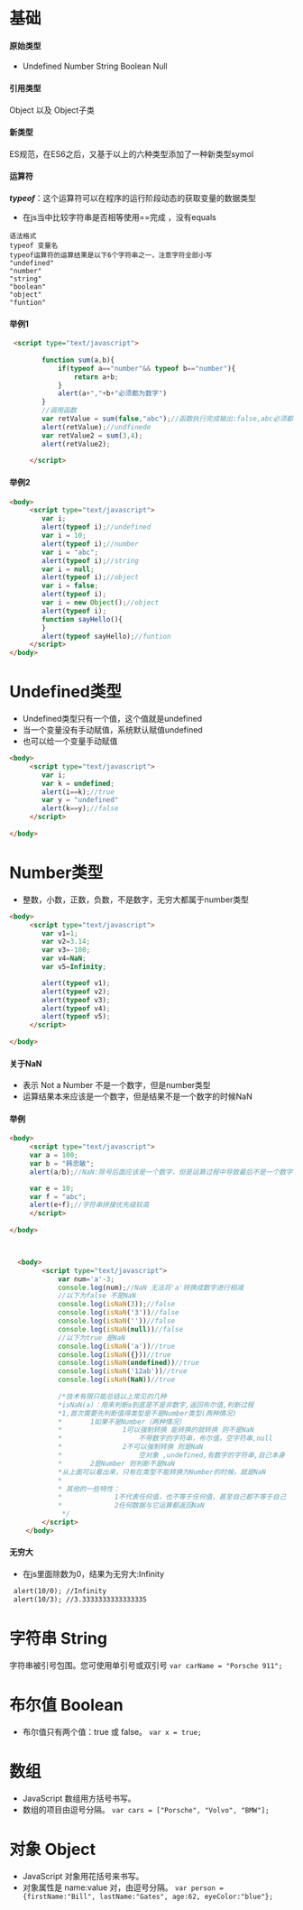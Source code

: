 # 基础

#### 原始类型

* Undefined Number  String  Boolean  Null

#### 引用类型

Object 以及 Object子类

#### 新类型

ES规范，在ES6之后，又基于以上的六种类型添加了一种新类型symol

#### 运算符

***typeof***：这个运算符可以在程序的运行阶段动态的获取变量的数据类型

* 在js当中比较字符串是否相等使用==完成 ，没有equals

```
语法格式
typeof 变量名
typeof运算符的运算结果是以下6个字符串之一，注意字符全部小写
"undefined"
"number"
"string"
"boolean"
"object"
"funtion"
```

#### 举例1

```html
 <script type="text/javascript">
	 	 
	 	function sum(a,b){
	 		if(typeof a=="number"&& typeof b=="number"){
	 			return a+b;
	 		}
	 		alert(a+","+b+"必须都为数字")
	 	}
	 	//调用函数
	 	var retValue = sum(false,"abc");//函数执行完成输出:false,abc必须都为数字
	 	alert(retValue);//undfinede
	 	var retValue2 = sum(3,4);
	 	alert(retValue2);
	 	
	 </script>
```

#### 举例2

```html
<body>
	 <script type="text/javascript">
	 	var i;
	 	alert(typeof i);//undefined
	 	var i = 10;
	 	alert(typeof i);//number 
	 	var i = "abc";
	 	alert(typeof i);//string
	 	var i = null;
	 	alert(typeof i);//object
	 	var i = false;
	 	alert(typeof i);
	 	var i = new Object();//object
	 	alert(typeof i);
	 	function sayHello(){
	 	}
	 	alert(typeof sayHello);//funtion
	 </script>
</body>
```

# Undefined类型

* Undefined类型只有一个值，这个值就是undefined
* 当一个变量没有手动赋值，系统默认赋值undefined
* 也可以给一个变量手动赋值

```html
<body>
	 <script type="text/javascript">
	 	var i;
	 	var k = undefined;
	 	alert(i==k);//true
	 	var y = "undefined"
	 	alert(k==y);//false
	 </script>
	 
</body>
```

# Number类型

* 整数，小数，正数，负数，不是数字，无穷大都属于number类型

```html
<body>
	 <script type="text/javascript">
	 	var v1=1;
	 	var v2=3.14;
	 	var v3=-100;
	 	var v4=NaN;
	 	var v5=Infinity;

	 	alert(typeof v1);
	 	alert(typeof v2);
	 	alert(typeof v3);
	 	alert(typeof v4);
	 	alert(typeof v5);
	 </script>
	 
</body>
```



#### 关于NaN

* 表示 Not  a Number 不是一个数字，但是number类型
* 运算结果本来应该是一个数字，但是结果不是一个数字的时候NaN

#### 举例

```html
<body>
	 <script type="text/javascript">
	 var a = 100;
	 var b = "韩忠敏";
	 alert(a/b);//NaN:除号后面应该是一个数字，但是运算过程中导致最后不是一个数字，那么最后的结果就是NaN

	 var e = 10;
	 var f = "abc";
	 alert(e+f);//字符串拼接优先级较高
	 </script>
	 
</body>



  <body>
        <script type="text/javascript">
            var num='a'-3;
            console.log(num);//NaN 无法将'a'转换成数字进行相减
            //以下为false 不是NaN
            console.log(isNaN(3));//false
            console.log(isNaN('3'))//false
            console.log(isNaN(''))//false
            console.log(isNaN(null))//false
            //以下为true 是NaN
            console.log(isNaN('a'))//true
            console.log(isNaN({}))//true
            console.log(isNaN(undefined))//true
            console.log(isNaN('12ab'))//true
            console.log(isNaN(NaN))//true
 
            /*技术有限只能总结以上常见的几种
            *isNaN(a)：用来判断a到底是不是非数字,返回布尔值,判断过程
            *1,首次需要先判断值得类型是不是Number类型(两种情况)
            *       1如果不是Number（两种情况）
            *               1可以强制转换 能转换的就转换 则不是NaN
            *                   不带数字的字符串，布尔值，空字符串,null
            *               2不可以强制转换 则是NaN
            *                   空对象 ,undefined,有数字的字符串,自己本身
            *       2是Number 则判断不是NaN
            *从上面可以看出来，只有在类型不能转换为Number的时候，就是NaN
            *
            * 其他的一些特性：
            *             1不代表任何值，也不等于任何值，甚至自己都不等于自己
            *             2任何数据与它运算都返回NaN         
             */
        </script>
    </body>
```



#### 无穷大

* 在js里面除数为0，结果为无穷大:Infinity

```html
 alert(10/0); //Infinity
 alert(10/3); //3.3333333333333335
```

# 字符串 String

字符串被引号包围。您可使用单引号或双引号
`var carName = "Porsche 911"; `



#  布尔值 Boolean

* 布尔值只有两个值：true 或 false。
  `var x = true;`

#  数组 

* JavaScript 数组用方括号书写。
* 数组的项目由逗号分隔。
  `var cars = ["Porsche", "Volvo", "BMW"];`

# 对象 Object

* JavaScript 对象用花括号来书写。
* 对象属性是 name:value 对，由逗号分隔。
  `var person = {firstName:"Bill", lastName:"Gates", age:62, eyeColor:"blue"};`
